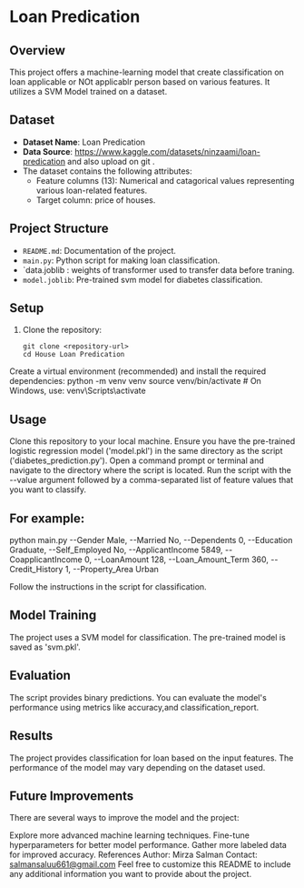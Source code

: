 # Loan Predication

## Overview

This project offers a machine-learning model that create classification on loan applicable or NOt applicablr person based on various features. It utilizes a SVM Model trained on a dataset.


## Dataset

- **Dataset Name**: Loan Predication
- **Data Source**: https://www.kaggle.com/datasets/ninzaami/loan-predication  and also upload on git .
- The dataset contains the following attributes:
  - Feature columns (13): Numerical and catagorical values representing various loan-related features.
  - Target column: price of houses.

## Project Structure

- `README.md`: Documentation of the project.
- `main.py`: Python script for making loan classification.
- `data.joblib : weights of transformer used to transfer data before traning.
- `model.joblib`: Pre-trained svm model for diabetes classification.

## Setup

1. Clone the repository:
   ```shell
   git clone <repository-url>
   cd House Loan Predication
Create a virtual environment (recommended) and install the required dependencies:
python -m venv venv
source venv/bin/activate  # On Windows, use: venv\Scripts\activate

## Usage
Clone this repository to your local machine.
Ensure you have the pre-trained logistic regression model ('model.pkl') in the same directory as the script ('diabetes_prediction.py').
Open a command prompt or terminal and navigate to the directory where the script is located.
Run the script with the --value argument followed by a comma-separated list of feature values that you want to classify.
## For example:
python main.py --Gender Male, --Married No, --Dependents 0, --Education Graduate, --Self_Employed No, --ApplicantIncome 5849, --CoapplicantIncome 0, --LoanAmount 128, --Loan_Amount_Term 360, --Credit_History 1, --Property_Area Urban

Follow the instructions in the script for classification.

## Model Training
The project uses a SVM model for classification. The pre-trained model is saved as 'svm.pkl'.

## Evaluation
The script provides binary predictions. You can evaluate the model's performance using metrics like accuracy,and classification_report.

## Results
The project provides classification for loan based on the input features. The performance of the model may vary depending on the dataset used.

## Future Improvements
There are several ways to improve the model and the project:

Explore more advanced machine learning techniques.
Fine-tune hyperparameters for better model performance.
Gather more labeled data for improved accuracy.
References
Author: Mirza Salman
Contact: salmansaluu661@gmail.com
Feel free to customize this README to include any additional information you want to provide about the project.
